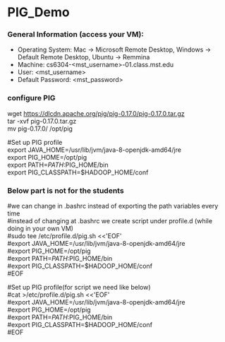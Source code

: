 # PIG_Demo

### General Information (access your VM):
* Operating System:         Mac -> Microsoft Remote Desktop, Windows -> Default Remote Desktop, Ubuntu -> Remmina
* Machine:                  cs6304-<mst_username>-01.class.mst.edu
* User:                     <mst_username>
* Default Password:         <mst_password>

### configure PIG  
wget https://dlcdn.apache.org/pig/pig-0.17.0/pig-0.17.0.tar.gz  
tar -xvf pig-0.17.0.tar.gz  
mv pig-0.17.0/ /opt/pig  

#Set up PIG profile  
export JAVA_HOME=/usr/lib/jvm/java-8-openjdk-amd64/jre  
export PIG_HOME=/opt/pig  
export PATH=$PATH:$PIG_HOME/bin  
export PIG_CLASSPATH=$HADOOP_HOME/conf  


### Below part is not for the students  
#we can change in .bashrc instead of exporting the path variables every time  
#instead of changing at .bashrc we create script under profile.d (while doing in your own VM)  
#sudo tee /etc/profile.d/pig.sh <<'EOF'  
#export JAVA_HOME=/usr/lib/jvm/java-8-openjdk-amd64/jre  
#export PIG_HOME=/opt/pig  
#export PATH=$PATH:$PIG_HOME/bin  
#export PIG_CLASSPATH=$HADOOP_HOME/conf  
#EOF  

#Set up PIG profile(for script we  need like below)  
#cat >/etc/profile.d/pig.sh <<'EOF'  
#export JAVA_HOME=/usr/lib/jvm/java-8-openjdk-amd64/jre  
#export PIG_HOME=/opt/pig  
#export PATH=$PATH:$PIG_HOME/bin  
#export PIG_CLASSPATH=$HADOOP_HOME/conf  
#EOF  




